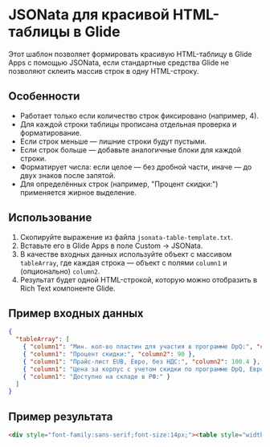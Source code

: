 # JSONata для красивой HTML-таблицы в Glide

Этот шаблон позволяет формировать красивую HTML-таблицу в Glide Apps с помощью JSONata, если стандартные средства Glide не позволяют склеить массив строк в одну HTML-строку.

## Особенности
- Работает только если количество строк фиксировано (например, 4).
- Для каждой строки таблицы прописана отдельная проверка и форматирование.
- Если строк меньше — лишние строки будут пустыми.
- Если строк больше — добавьте аналогичные блоки для каждой строки.
- Форматирует числа: если целое — без дробной части, иначе — до двух знаков после запятой.
- Для определённых строк (например, "Процент скидки:") применяется жирное выделение.

## Использование
1. Скопируйте выражение из файла `jsonata-table-template.txt`.
2. Вставьте его в Glide Apps в поле Custom → JSONata.
3. В качестве входных данных используйте объект с массивом `tableArray`, где каждая строка — объект с полями `column1` и (опционально) `column2`.
4. Результат будет одной HTML-строкой, которую можно отобразить в Rich Text компоненте Glide.

## Пример входных данных
```json
{
  "tableArray": [
    { "column1": "Мин. кол-во пластин для участия в программе DpQ:", "column2": 50 },
    { "column1": "Процент скидки:", "column2": 90 },
    { "column1": "Прайс-лист EUB, Евро, без НДС:", "column2": 100.4 },
    { "column1": "Цена за корпус с учетом скидки по программе DpQ, Евро, без НДС:", "column2": 10.04 },
    { "column1": "Доступно на складе в РФ:" }
  ]
}
```

## Пример результата
```html
<div style="font-family:sans-serif;font-size:14px;"><table style="width:100%;border-collapse:collapse;"><tr style="border-bottom:1px solid #d3d3d3;"><td style="padding:12px 8px;vertical-align:top;">Мин. кол-во пластин для участия в программе DpQ:</td><td style="padding:12px 8px;text-align:right;white-space:nowrap;">50</td></tr><tr style="border-bottom:1px solid #d3d3d3;"><td style="padding:12px 8px;vertical-align:top;"><strong>Процент скидки:</strong></td><td style="padding:12px 8px;text-align:right;white-space:nowrap;"><strong>90</strong></td></tr><tr style="border-bottom:1px solid #d3d3d3;"><td style="padding:12px 8px;vertical-align:top;">Прайс-лист EUB, Евро, без НДС:</td><td style="padding:12px 8px;text-align:right;white-space:nowrap;">100.4</td></tr><tr style=""><td style="padding:12px 8px;vertical-align:top;"><strong>Цена за корпус с учетом скидки по программе DpQ, Евро, без НДС:</strong></td><td style="padding:12px 8px;text-align:right;white-space:nowrap;"><strong>10.04</strong></td></tr></table></div>
``` 